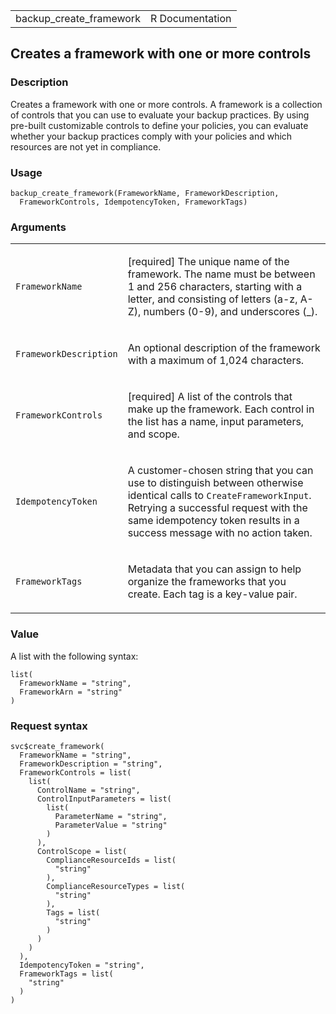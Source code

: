 <table style="width: 100%;">
<tbody>
<tr class="odd">
<td>backup_create_framework</td>
<td style="text-align: right;">R Documentation</td>
</tr>
</tbody>
</table>

## Creates a framework with one or more controls

### Description

Creates a framework with one or more controls. A framework is a
collection of controls that you can use to evaluate your backup
practices. By using pre-built customizable controls to define your
policies, you can evaluate whether your backup practices comply with
your policies and which resources are not yet in compliance.

### Usage

    backup_create_framework(FrameworkName, FrameworkDescription,
      FrameworkControls, IdempotencyToken, FrameworkTags)

### Arguments

<table>
<colgroup>
<col style="width: 35%" />
<col style="width: 65%" />
</colgroup>
<tbody>
<tr class="odd">
<td><code
id="backup_create_framework_:_FrameworkName">FrameworkName</code></td>
<td><p>[required] The unique name of the framework. The name must be
between 1 and 256 characters, starting with a letter, and consisting of
letters (a-z, A-Z), numbers (0-9), and underscores (_).</p></td>
</tr>
<tr class="even">
<td><code
id="backup_create_framework_:_FrameworkDescription">FrameworkDescription</code></td>
<td><p>An optional description of the framework with a maximum of 1,024
characters.</p></td>
</tr>
<tr class="odd">
<td><code
id="backup_create_framework_:_FrameworkControls">FrameworkControls</code></td>
<td><p>[required] A list of the controls that make up the framework.
Each control in the list has a name, input parameters, and
scope.</p></td>
</tr>
<tr class="even">
<td><code
id="backup_create_framework_:_IdempotencyToken">IdempotencyToken</code></td>
<td><p>A customer-chosen string that you can use to distinguish between
otherwise identical calls to <code>CreateFrameworkInput</code>. Retrying
a successful request with the same idempotency token results in a
success message with no action taken.</p></td>
</tr>
<tr class="odd">
<td><code
id="backup_create_framework_:_FrameworkTags">FrameworkTags</code></td>
<td><p>Metadata that you can assign to help organize the frameworks that
you create. Each tag is a key-value pair.</p></td>
</tr>
</tbody>
</table>

### Value

A list with the following syntax:

    list(
      FrameworkName = "string",
      FrameworkArn = "string"
    )

### Request syntax

    svc$create_framework(
      FrameworkName = "string",
      FrameworkDescription = "string",
      FrameworkControls = list(
        list(
          ControlName = "string",
          ControlInputParameters = list(
            list(
              ParameterName = "string",
              ParameterValue = "string"
            )
          ),
          ControlScope = list(
            ComplianceResourceIds = list(
              "string"
            ),
            ComplianceResourceTypes = list(
              "string"
            ),
            Tags = list(
              "string"
            )
          )
        )
      ),
      IdempotencyToken = "string",
      FrameworkTags = list(
        "string"
      )
    )
